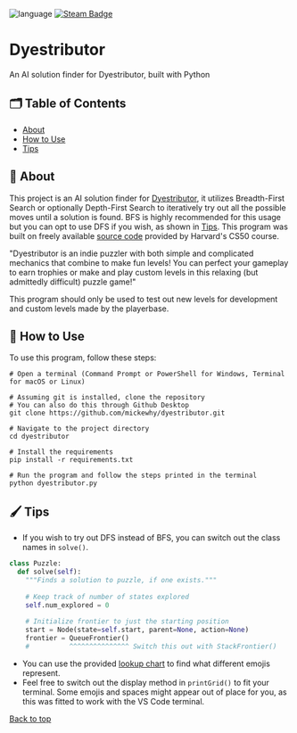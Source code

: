 <a name="top"></a>
![language](https://img.shields.io/badge/python-000000?style=for-the-badge&logo=python&logoColor=ffdd54)
[![Steam Badge](https://img.shields.io/badge/Steam-000?logo=steam&logoColor=fff&style=for-the-badge)](https://store.steampowered.com/app/2106590/Dyestributor/)

# Dyestributor
An AI solution finder for Dyestributor, built with Python

## 🗂️ Table of Contents
- [About](#-about)
- [How to Use](#-how-to-use)
- [Tips](#%EF%B8%8F-tips)

## 🎨 About

This project is an AI solution finder for [Dyestributor](https://store.steampowered.com/app/2106590/Dyestributor/), it utilizes Breadth-First Search or optionally Depth-First Search to iteratively try out all the possible moves until a solution is found. BFS is highly recommended for this usage but you can opt to use DFS if you wish, as shown in [Tips](#%EF%B8%8F-tips). This program was built on freely available [source code](https://cs50.harvard.edu/ai/2024/weeks/0/) provided by Harvard's CS50 course.

"Dyestributor is an indie puzzler with both simple and complicated mechanics that combine to make fun levels! You can perfect your gameplay to earn trophies or make and play custom levels in this relaxing (but admittedly difficult) puzzle game!"

This program should only be used to test out new levels for development and custom levels made by the playerbase.

## 📝 How to Use

To use this program, follow these steps:

```shell
# Open a terminal (Command Prompt or PowerShell for Windows, Terminal for macOS or Linux)

# Assuming git is installed, clone the repository
# You can also do this through Github Desktop
git clone https://github.com/mickewhy/dyestributor.git

# Navigate to the project directory
cd dyestributor

# Install the requirements
pip install -r requirements.txt

# Run the program and follow the steps printed in the terminal
python dyestributor.py

```

## 🖌️ Tips
- If you wish to try out DFS instead of BFS, you can switch out the class names in `solve()`.
```python
class Puzzle:
  def solve(self):
    """Finds a solution to puzzle, if one exists."""
    
    # Keep track of number of states explored
    self.num_explored = 0
    
    # Initialize frontier to just the starting position
    start = Node(state=self.start, parent=None, action=None)
    frontier = QueueFrontier()
    #          ^^^^^^^^^^^^^^^ Switch this out with StackFrontier()
```
- You can use the provided [lookup chart](./lookupchart.txt) to find what different emojis represent.
- Feel free to switch out the display method in `printGrid()` to fit your terminal. Some emojis and spaces might appear out of place for you, as this was fitted to work with the VS Code terminal.

[Back to top](#top)
